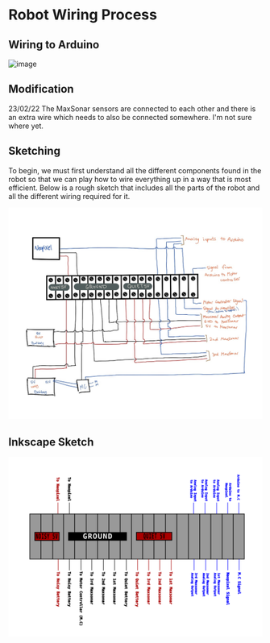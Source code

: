 # Robot Wiring Process

## Wiring to Arduino

![image](https://user-images.githubusercontent.com/125130687/224054340-bcbcc589-ae8f-42e9-824b-3f6bcebd990c.png)

## Modification

23/02/22
The MaxSonar sensors are connected to each other and there is an extra wire which needs to also be connected somewhere. I'm not sure where yet. 

## Sketching

To begin, we must first understand all the different components found in the robot so that we can play how to wire everything up in a way that is most efficient. Below is a rough sketch that includes all the parts of the robot and all the different wiring required for it. 

<img src="/media/robotWiringBrainstorm.jpg">

## Inkscape Sketch

<img src="/media/robotWiring.svg">

